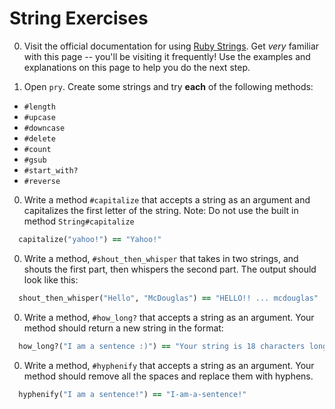 # String Exercises

0. Visit the official documentation for using [Ruby Strings](http://ruby-doc.org/core-2.2.0/String.html). Get *very* familiar with this page -- you'll be visiting it frequently! Use the examples and explanations on this page to help you do the next step.

0. Open `pry`. Create some strings and try **each** of the following methods:
  * `#length`
  * `#upcase`
  * `#downcase`
  * `#delete`
  * `#count`
  * `#gsub`
  * `#start_with?`
  * `#reverse`

0. Write a method `#capitalize` that accepts a string as an argument and capitalizes the first letter of the string. Note: Do not use the built in method `String#capitalize`

  ```ruby
    capitalize("yahoo!") == "Yahoo!"
  ```

0. Write a method, `#shout_then_whisper` that takes in two strings, and shouts the first part, then whispers the second part. The output should look like this:

  ```ruby
    shout_then_whisper("Hello", "McDouglas") == "HELLO!! ... mcdouglas"
  ```

0. Write a method, `#how_long?` that accepts a string as an argument. Your method should return a new string in the format:

  ```ruby
    how_long?("I am a sentence :)") == "Your string is 18 characters long"
  ```

0. Write a method, `#hyphenify` that accepts a string as an argument. Your method should remove all the spaces and replace them with hyphens.

  ```ruby
    hyphenify("I am a sentence!") == "I-am-a-sentence!"
  ```

